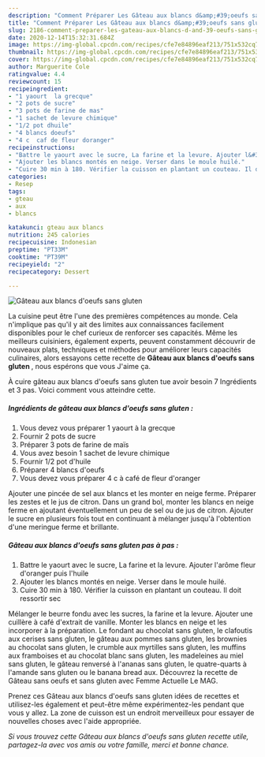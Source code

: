 ```yaml
---
description: "Comment Préparer Les Gâteau aux blancs d&amp;#39;oeufs sans gluten"
title: "Comment Préparer Les Gâteau aux blancs d&amp;#39;oeufs sans gluten"
slug: 2186-comment-preparer-les-gateau-aux-blancs-d-and-39-oeufs-sans-gluten
date: 2020-12-14T15:32:31.684Z
image: https://img-global.cpcdn.com/recipes/cfe7e84896eaf213/751x532cq70/gateau-aux-blancs-doeufs-sans-gluten-photo-principale-de-la-recette.jpg
thumbnail: https://img-global.cpcdn.com/recipes/cfe7e84896eaf213/751x532cq70/gateau-aux-blancs-doeufs-sans-gluten-photo-principale-de-la-recette.jpg
cover: https://img-global.cpcdn.com/recipes/cfe7e84896eaf213/751x532cq70/gateau-aux-blancs-doeufs-sans-gluten-photo-principale-de-la-recette.jpg
author: Marguerite Cole
ratingvalue: 4.4
reviewcount: 15
recipeingredient:
- "1 yaourt  la grecque"
- "2 pots de sucre"
- "3 pots de farine de mas"
- "1 sachet de levure chimique"
- "1/2 pot dhuile"
- "4 blancs doeufs"
- "4 c  caf de fleur doranger"
recipeinstructions:
- "Battre le yaourt avec le sucre, La farine et la levure. Ajouter l&#39;arôme fleur d&#39;oranger puis l&#39;huile"
- "Ajouter les blancs montés en neige. Verser dans le moule huilé."
- "Cuire 30 min à 180. Vérifier la cuisson en plantant un couteau. Il doit ressortir sec"
categories:
- Resep
tags:
- gteau
- aux
- blancs

katakunci: gteau aux blancs 
nutrition: 245 calories
recipecuisine: Indonesian
preptime: "PT33M"
cooktime: "PT39M"
recipeyield: "2"
recipecategory: Dessert

---
```



![Gâteau aux blancs d&#39;oeufs sans gluten](https://img-global.cpcdn.com/recipes/cfe7e84896eaf213/751x532cq70/gateau-aux-blancs-doeufs-sans-gluten-photo-principale-de-la-recette.jpg)

La cuisine peut être l'une des premières compétences au monde. Cela n'implique pas qu'il y ait des limites aux connaissances facilement disponibles pour le chef curieux de renforcer ses capacités. Même les meilleurs cuisiniers, également experts, peuvent constamment découvrir de nouveaux plats, techniques et méthodes pour améliorer leurs capacités culinaires, alors essayons cette recette de <strong> Gâteau aux blancs d&#39;oeufs sans gluten </strong>, nous espérons que vous J'aime ça.

<!--inarticleads1-->

À cuire gâteau aux blancs d&#39;oeufs sans gluten tue avoir besoin 7 Ingrédients et 3 pas. Voici comment vous atteindre cette.

##### Ingrédients de gâteau aux blancs d&#39;oeufs sans gluten :

1. Vous devez vous préparer 1 yaourt à la grecque
1. Fournir 2 pots de sucre
1. Préparer 3 pots de farine de maïs
1. Vous avez besoin 1 sachet de levure chimique
1. Fournir 1/2 pot d&#39;huile
1. Préparer 4 blancs d&#39;oeufs
1. Vous devez vous préparer 4 c à café de fleur d&#39;oranger


Ajouter une pincée de sel aux blancs et les monter en neige ferme. Préparer les zestes et le jus de citron. Dans un grand bol, monter les blancs en neige ferme en ajoutant éventuellement un peu de sel ou de jus de citron. Ajouter le sucre en plusieurs fois tout en continuant à mélanger jusqu&#39;à l&#39;obtention d&#39;une meringue ferme et brillante. 

<!--inarticleads2-->

##### Gâteau aux blancs d&#39;oeufs sans gluten pas à pas :

1. Battre le yaourt avec le sucre, La farine et la levure. Ajouter l&#39;arôme fleur d&#39;oranger puis l&#39;huile
1. Ajouter les blancs montés en neige. Verser dans le moule huilé.
1. Cuire 30 min à 180. Vérifier la cuisson en plantant un couteau. Il doit ressortir sec


Mélanger le beurre fondu avec les sucres, la farine et la levure. Ajouter une cuillère à café d&#39;extrait de vanille. Monter les blancs en neige et les incorporer à la préparation. Le fondant au chocolat sans gluten, le clafoutis aux cerises sans gluten, le gâteau aux pommes sans gluten, les brownies au chocolat sans gluten, le crumble aux myrtilles sans gluten, les muffins aux framboises et au chocolat blanc sans gluten, les madeleines au miel sans gluten, le gâteau renversé à l&#39;ananas sans gluten, le quatre-quarts à l&#39;amande sans gluten ou le banana bread aux. Découvrez la recette de Gâteau sans oeufs et sans gluten avec Femme Actuelle Le MAG. 

<!--inarticleads1-->

<p>
Prenez ces Gâteau aux blancs d&#39;oeufs sans gluten idées de recettes et utilisez-les également et peut-être même expérimentez-les pendant que vous y allez. La zone de cuisson est un endroit merveilleux pour essayer de nouvelles choses avec l'aide appropriée.
</p>

<p>
<i>Si vous trouvez cette Gâteau aux blancs d&#39;oeufs sans gluten recette utile, partagez-la avec vos amis ou votre famille, merci et bonne chance.</i>
</p>
